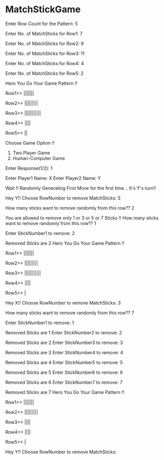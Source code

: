 # MatchStickGame

Enter Row Count for the Pattern: 5

Enter No. of MatchSticks for Row1: 7

Enter No. of MatchSticks for Row2: 9

Enter No. of MatchSticks for Row3: 11

Enter No. of MatchSticks for Row4: 4

Enter No. of MatchSticks for Row5: 2

Hero You Go Your Game Pattern !!


Row1>> |||||||

Row2>> |||||||||

Row3>> |||||||||||

Row4>> ||||

Row5>> ||

Choose Game Option !!
1) Two Player Game
2) Human-Computer Game

Enter Response(1/2): 1

Enter Player1 Name: X
Enter Player2 Name: Y

Wait !! Randomly Generating First Move for the first time...
It's Y's turn!!

Hey Y!! Choose RowNumber to remove MatchSticks: 5

How many sticks want to remove randomly from this row?? 2

You are allowed to remove only 1 or 3 or 5 or 7 Sticks !!
How many sticks want to remove randomly from this row?? 1

Enter StickNumber1 to remove: 2

Removed Sticks are 2
Hero You Go Your Game Pattern !!


Row1>> |||||||

Row2>> |||||||||

Row3>> |||||||||||

Row4>> ||||

Row5>> |


Hey X!! Choose RowNumber to remove MatchSticks: 3

How many sticks want to remove randomly from this row?? 7

Enter StickNumber1 to remove: 1

Removed Sticks are 1
Enter StickNumber2 to remove: 2

Removed Sticks are 2
Enter StickNumber3 to remove: 3

Removed Sticks are 3
Enter StickNumber4 to remove: 4

Removed Sticks are 4
Enter StickNumber5 to remove: 5

Removed Sticks are 5
Enter StickNumber6 to remove: 6

Removed Sticks are 6
Enter StickNumber7 to remove: 7

Removed Sticks are 7
Hero You Go Your Game Pattern !!


Row1>> |||||||

Row2>> |||||||||

Row3>>        ||||

Row4>> ||||

Row5>> |


Hey Y!! Choose RowNumber to remove MatchSticks:
